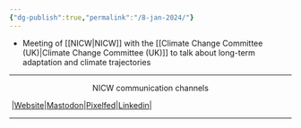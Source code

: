 ```yaml
---
{"dg-publish":true,"permalink":"/8-jan-2024/"}
---
```



- Meeting of [[NICW\|NICW]] with the [[Climate Change Committee (UK)\|Climate Change Committee (UK)]] to talk about long-term adaptation and climate trajectories

***
<p style="text-align: center;">NICW communication channels</p>

󠁧 |[Website](https://nationalinfrastructurecommission.wales)|[Mastodon](https://toot.wales/@NICW)|[Pixelfed](https://pix.toot.wales/NICW)|[Linkedin](https://www.linkedin.com/company/26268509/)|
***
